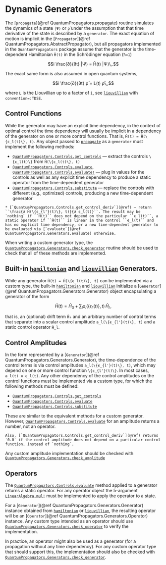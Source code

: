 # Dynamic Generators

The [`propagate`](@ref QuantumPropagators.propagate) routine simulates the dynamics of a state ``|Ψ⟩`` or ``ρ̂`` under the assumption that that time derivative of the state is described by a `generator`. The exact equation of motion is implicit in the [`Propagator`](@ref QuantumPropagators.AbstractPropagator), but all propagators implemented in the `QuantumPropagators` package assume that the generator is the time-dependent Hamiltonian ``Ĥ(t)`` in the Schrödinger equation (``ħ=1``)

```math
i \frac{∂}{∂t} |Ψ⟩ = Ĥ(t) |Ψ⟩\,.
```

The exact same form is also assumed in open quantum systems,

```math
i \frac{∂}{∂t} ρ̂ = L(t) ρ̂\,,
```

where ``L`` is the Liouvillian up to a factor of ``i``, see [`liouvillian`](@ref) with `convention=:TDSE`.

## Control Functions

While the generator may have an explicit time dependency, in the context of optimal control the time dependency will usually be implicit in a dependency of the generator on one or more control functions. That is, ``Ĥ(t) = Ĥ(\{ϵ_l(t)\}, t)``. Any object passed to [`propagate`](@ref) as a `generator` must implement the following methods:

* [`QuantumPropagators.Controls.get_controls`](@ref) — extract the controls ``\{ϵ_l(t)\}`` from ``Ĥ(\{ϵ_l(t)\}, t)``
* [`QuantumPropagators.Controls.evaluate`](@ref), [`QuantumPropagators.Controls.evaluate!`](@ref) — plug in values for the controls as well as any explicit time dependency to produce a static operator from the time-dependent generator
* [`QuantumPropagators.Controls.substitute`](@ref)  — replace the controls with different (e.g., optimized) controls, producing a new time-dependent generator

```raw COMMENT
* [`QuantumPropagators.Controls.get_control_deriv`](@ref) — return ``\frac{∂ Ĥ(\{ϵ_{l'}(t)\}, t)}{∂ ϵ_l(t)}``. The result may be `nothing` if ``Ĥ(t)`` does not depend on the particular ``ϵ_l(t)``, a static operator if ``Ĥ(t)`` is linear in the control ``ϵ_l(t)`` and has no explicit time dependency, or a new time-dependent generator to be evaluated via [`evaluate`](@ref QuantumPropagators.Generators.evaluate) otherwise.
```

When writing a custom generator type, the [`QuantumPropagators.Generators.check_generator`](@ref) routine should be used to check that all of these methods are implemented.

## Built-in [`hamiltonian`](@ref) and [`liouvillian`](@ref) Generators.

While any generator ``Ĥ(t) = Ĥ(\{ϵ_l(t)\}, t)`` can be implemented via a custom type, the built-in [`hamiltonian`](@ref) and [`liouvillian`](@ref) initialize a [`Generator`](@ref QuantumPropagators.Generators.Generator) object encapsulating a generator of the form

```math
Ĥ(t) = Ĥ_0 + \sum_l a_l(\{ϵ_{l'}(t)\}, t) \, Ĥ_l\,,
```

that is, an (optional) drift term ``Ĥ₀`` and an arbitrary number of control terms that separate into a scalar control amplitude ``a_l(\{ϵ_{l'}(t)\}, t)`` and a static control operator  ``Ĥ_l``.

## Control Amplitudes

In the form represented by a [`Generator`](@ref QuantumPropagators.Generators.Generator), the time-dependence of the control terms is via control amplitudes ``a_l(\{ϵ_{l'}(t)\}, t)``, which may depend on one or more control function ``\{ϵ_{l'}(t)\}``. In most cases, ``a_l(t) ≡ ϵ_l(t)``. Any other dependency of the control amplitudes on the control functions must be implemented via a custom type, for which the following methods must be defined:

* [`QuantumPropagators.Controls.get_controls`](@ref)
* [`QuantumPropagators.Controls.evaluate`](@ref)
* [`QuantumPropagators.Controls.substitute`](@ref)

These are similar to the equivalent methods for a custom generator. However, [`QuantumPropagators.Controls.evaluate`](@ref) for an amplitude returns a number, not an operator.

```raw COMMENT
Also, [`QuantumPropagators.Controls.get_control_deriv`](@ref) returns `0.0` if the control amplitude does not depend on a particular control function, instead of `nothing`.
```

Any custom amplitude implementation should be checked with [`QuantumPropagators.Generators.check_amplitude`](@ref)


## Operators

The [`QuantumPropagators.Controls.evaluate`](@ref) method applied to a generator returns a static operator. For any operator object the 5-argument [`LinearAlgebra.mul!`](https://docs.julialang.org/en/v1/stdlib/LinearAlgebra/#LinearAlgebra.mul!) must be implemented to apply the operator to a state.

For a [`Generator`](@ref QuantumPropagators.Generators.Generator) instance obtained from [`hamiltonian`](@ref) or [`liouvillian`](@ref), the resulting operator will be an [`Operator`](@ref QuantumPropagators.Generators.Operator) instance. Any custom type intended as an operator should use [`QuantumPropagators.Generators.check_operator`](@ref) to verify the implementation.

In practice, an operator might also be used as a generator (for a propagation without any time dependency). For any custom operator type that should support this, the implementation should also be checked with [`QuantumPropagators.Generators.check_generator`](@ref).
